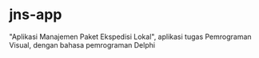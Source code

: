 # jns-app
"Aplikasi Manajemen Paket Ekspedisi Lokal", aplikasi tugas Pemrograman Visual, dengan bahasa pemrograman Delphi
